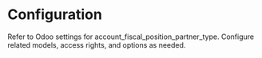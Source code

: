 # Configuration

Refer to Odoo settings for account_fiscal_position_partner_type. Configure related models, access rights, and options as needed.
